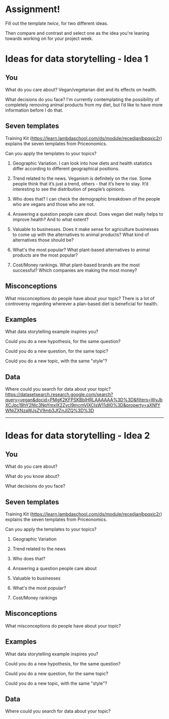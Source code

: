# Assignment!

Fill out the template *twice*, for two different ideas.

Then compare and contrast and select one as the idea you're leaning towards
working on for your project week.


# Ideas for data storytelling - Idea 1

## You

What do you care about? Vegan/vegetarian diet and its effects on health.


What decisions do you face? I'm currently contemplating the possibility of completely removing animal products from my diet, but I’d like to have more information before I do that.


## Seven templates

Training Kit (https://learn.lambdaschool.com/ds/module/recedjanlbpqxic2r) explains the seven templates from Priceonomics.

Can you apply the templates to your topics? 

1. Geographic Variation. I can look into how diets and health statistics differ according to different geographical positions.


2. Trend related to the news. Veganism is definitely on the rise. Some people think that it’s just a trend, others - that it’s here to stay. It’d interesting to see the distribution  of people’s opinions.


3. Who does that? I can check the demographic breakdown of the people who are vegans and those who are not.


4. Answering a question people care about. Does vegan diet really helps to improve health? And to what extent?


5. Valuable to businesses. Does it make sense for agriculture businesses to come up with the alternatives to animal products? What kind of alternatives those should be?


6. What's the most popular? What plant-based alternatives to animal products are the most popular?


7. Cost/Money rankings. What plant-based brands are the most successful? Which companies are making the most money?


## Misconceptions

What misconceptions do people have about your topic? There is a lot of controversy regarding wherever a plan-based diet is beneficial for health.


## Examples

What data storytelling example inspires you?


Could you do a new hypothesis, for the same question?


Could you do a new question, for the same topic?


Could you do a new topic, with the same "style"?


## Data

Where could you search for data about your topic?
https://datasetsearch.research.google.com/search?query=vegan&docid=PMgK2KFPSKBbIHRLAAAAAA%3D%3D&filters=WyJbXCJpc19hY2Nlc3NpYmxlX2Zvcl9mcmVlXCIsW11dIl0%3D&property=aXNfYWNjZXNzaWJsZV9mb3JfZnJlZQ%3D%3D

---

# Ideas for data storytelling - Idea 2

## You

What do you care about?


What do you know about?


What decisions do you face?


## Seven templates

Training Kit (https://learn.lambdaschool.com/ds/module/recedjanlbpqxic2r) explains the seven templates from Priceonomics.

Can you apply the templates to your topics? 

1. Geographic Variation


2. Trend related to the news


3. Who does that?


4. Answering a question people care about


5. Valuable to businesses


6. What's the most popular?


7. Cost/Money rankings


## Misconceptions

What misconceptions do people have about your topic?


## Examples

What data storytelling example inspires you?


Could you do a new hypothesis, for the same question?


Could you do a new question, for the same topic?


Could you do a new topic, with the same "style"?


## Data

Where could you search for data about your topic?
